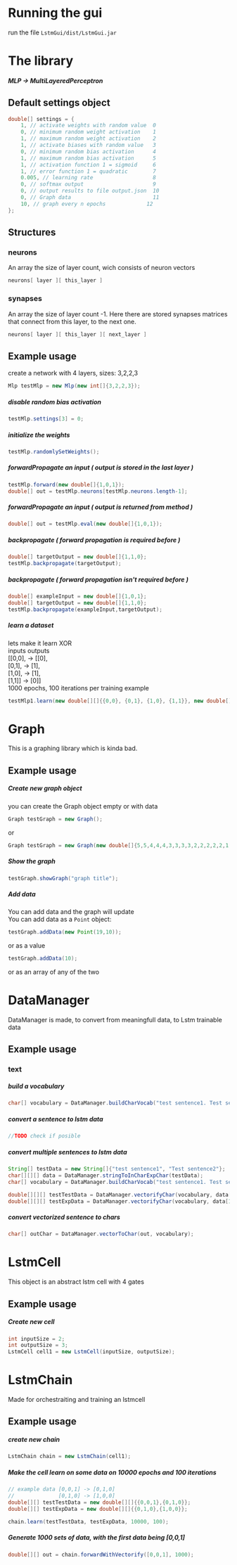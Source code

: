 # Running the gui
run the file `LstmGui/dist/LstmGui.jar`

# The library
##### MLP -> MultiLayeredPerceptron
## Default settings object
```java
double[] settings = {
    1, // activate weights with random value  0
    0, // minimum random weight activation    1
    1, // maximum random weight activation    2
    1, // activate biases with random value   3
    0, // minimum random bias activation      4
    1, // maximum random bias activation      5
    1, // activation function 1 = sigmoid     6
    1, // error function 1 = quadratic        7
    0.005, // learning rate                   8
    0, // softmax output                      9
    0, // output results to file output.json  10
    0, // Graph data                          11
    10, // graph every n epochs             12
};
```

## Structures

### neurons
An array the size of layer count, wich consists of neuron vectors

```java
neurons[ layer ][ this_layer ]
```

### synapses
An array the size of layer count -1. Here there are stored synapses matrices that connect from this layer, to the next one.

```java
neurons[ layer ][ this_layer ][ next_layer ]
```

## Example usage

create a network with 4 layers, sizes: 3,2,2,3
```java
Mlp testMlp = new Mlp(new int[]{3,2,2,3});
```

##### disable random bias activation
```java
testMlp.settings[3] = 0;
```

##### initialize the weights
```java
testMlp.randomlySetWeights();
```

##### forwardPropagate an input ( output is stored in the last layer )
```java
testMlp.forward(new double[]{1,0,1});
double[] out = testMlp.neurons[testMlp.neurons.length-1];
```

##### forwardPropagate an input ( output is returned from method )
```java
double[] out = testMlp.eval(new double[]{1,0,1});
```

##### backpropagate ( forward propagation is required before )
```java
double[] targetOutput = new double[]{1,1,0};
testMlp.backpropagate(targetOutput);
```

##### backpropagate ( forward propagation isn't required before )
```java
double[] exampleInput = new double[]{1,0,1};
double[] targetOutput = new double[]{1,1,0};
testMlp.backpropagate(exampleInput,targetOutput);
```

##### learn a dataset   
lets make it learn XOR  
inputs   outputs  
[[0,0], -> [[0],  
 [0,1], ->  [1],  
 [1,0], ->  [1],  
 [1,1]] ->  [0]]  
1000 epochs, 100 iterations per training example
```java
testMlp1.learn(new double[][]{{0,0}, {0,1}, {1,0}, {1,1}}, new double[][]{{0}, {1}, {1}, {0}}, 1000, 100);
```

# Graph

This is a graphing library which is kinda bad.

## Example usage

##### Create new graph object
you can create the Graph object empty or with data

```java
Graph testGraph = new Graph();
```
or
```java
Graph testGraph = new Graph(new double[]{5,5,4,4,4,3,3,3,3,2,2,2,2,2,1,1,1,1,1});
```

##### Show the graph
```java
testGraph.showGraph("graph title");
```
##### Add data
You can add data and the graph will update  
You can add data as a `Point` object:
```java
testGraph.addData(new Point(19,10));
```
or as a value
```java
testGraph.addData(10);
```
or as an array of any of the two

# DataManager
DataManager is made, to convert from meaningfull data, to Lstm trainable data

## Example usage
### text
##### build a vocabulary
```java
char[] vocabulary = DataManager.buildCharVocab("test sentence1. Test sentence2");
```

##### convert a sentence to lstm data
```java
//TODO check if posible
```

##### convert multiple sentences to lstm data
```java
String[] testData = new String[]{"test sentence1", "Test sentence2"};
char[][][] data = DataManager.stringToInCharExpChar(testData);
char[] vocabulary = DataManager.buildCharVocab("test sentence1. Test sentence2");

double[][][] testTestData = DataManager.vectorifyChar(vocabulary, data[0]);
double[][][] testExpData = DataManager.vectorifyChar(vocabulary, data[1]);
```

##### convert vectorized sentence to chars
```java
char[] outChar = DataManager.vectorToChar(out, vocabulary);
```

# LstmCell
This object is an abstract lstm cell with 4 gates

## Example usage

##### Create new cell
```java
int inputSize = 2;
int outputSize = 3;
LstmCell cell1 = new LstmCell(inputSize, outputSize);
```

# LstmChain
Made for orchestraiting and training an lstmcell

## Example usage
##### create new chain
```java
LstmChain chain = new LstmChain(cell1);
```

##### Make the cell learn on some data on 10000 epochs and 100 iterations
```java
// example data [0,0,1] -> [0,1,0]
//              [0,1,0] -> [1,0,0]
double[][] testTestData = new double[][]{{0,0,1},{0,1,0}};
double[][] testExpData = new double[][]{{0,1,0},{1,0,0}};

chain.learn(testTestData, testExpData, 10000, 100);
```

##### Generate 1000 sets of data, with the first data being [0,0,1]
```java
double[][] out = chain.forwardWithVectorify([0,0,1], 1000);
```
